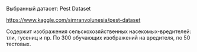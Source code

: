 Выбранный датасет: Pest Dataset

https://www.kaggle.com/simranvolunesia/pest-dataset

Содержит изображения сельскохозяйственных насекомых-вредителей: тли, гусениц и пр. 
По 300 обучающих изображений на вредителя, по 50 тестовых.